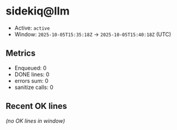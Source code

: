# sidekiq@llm

- Active: `active`
- Window: `2025-10-05T15:35:18Z` → `2025-10-05T15:40:18Z` (UTC)

## Metrics
- Enqueued: 0
- DONE lines: 0
- errors sum: 0
- sanitize calls: 0

## Recent OK lines
_(no OK lines in window)_
